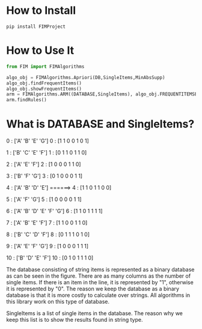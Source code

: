  # How to Install
```shell
pip install FIMProject
```
# How to Use It
```python
from FIM import FIMAlgorithms

algo_obj = FIMAlgorithms.Apriori(DB,SingleItems,MinAbsSupp)
algo_obj.findFrequentItems()
algo_obj.showFrequentItems()
arm = FIMAlgorithms.ARM((DATABASE,SingleItems), algo_obj.FREQUENTITEMSETS, minconf = 0.9, minkulc = 0.4)
arm.findRules()
```
# What is DATABASE and SingleItems?
<p>0 :  ['A' 'B' 'E' 'G']                                      0  :  [1 1 0 0 1 0 1]</p>
<p>1 :  ['B' 'C' 'E' 'F']                                      1  :  [0 1 1 0 1 1 0]</p>
<p>2 :  ['A' 'E' 'F']                                          2  :  [1 0 0 0 1 1 0]</p>
<p>3 :  ['B' 'F' 'G']                                          3  :  [0 1 0 0 0 1 1]</p>
<p>4 :  ['A' 'B' 'D' 'E']              ======>                 4  :  [1 1 0 1 1 0 0]</p>
<p>5 :  ['A' 'F' 'G']                                          5  :  [1 0 0 0 0 1 1]</p>
<p>6 :  ['A' 'B' 'D' 'E' 'F' 'G']                              6  :  [1 1 0 1 1 1 1]</p>
<p>7 :  ['A' 'B' 'E' 'F']                                      7  :  [1 1 0 0 1 1 0]</p>
<p>8 :  ['B' 'C' 'D' 'F']                                      8  :  [0 1 1 1 0 1 0]</p>
<p>9 :  ['A' 'E' 'F' 'G']                                      9  :  [1 0 0 0 1 1 1]</p>
<p>10 : ['B' 'D' 'E' 'F']                                      10 :  [0 1 0 1 1 1 0]</p>    

<p>The database consisting of string items is represented as a binary database as can be seen in the figure. There are as many columns as the number of single items. If there is an item in the line, it is represented by "1", otherwise it is represented by "0". The reason we keep the database as a binary database is that it is more costly to calculate over strings. All algorithms in this library work on this type of database.</p>
<p>SingleItems is a list of single items in the database. The reason why we keep this list is to show the results found in string type.</p>                                  